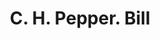 ---
doi: 10.7916/D8WD5BKW
date_other: '1880'
date_other_textual: 1880-1889
form: printed ephemera
genre:
- Invoices
name:
- C. H. Pepper
object_in_context_url: https://biggert.cul.columbia.edu/items/view/ave_biggert_00964
subject_hierarchical_geographic:
- New York, New York, United States
subject_name:
- C. H. Pepper
title: C. H. Pepper. Bill
sort_title: C. H. Pepper. Bill
call_number: ave_biggert_00964
coordinates:
- 40.71277777777778,-74.00583333333333
pid: ave_biggert_00964
identifiers: ave_biggert_00964
thumbnail: https://derivativo-3.library.columbia.edu/iiif/2/ldpd:344366/full/!256,256/0/native.jpg
permalink: /biggert/ave_biggert_00964/
layout: iiif-image-page
---